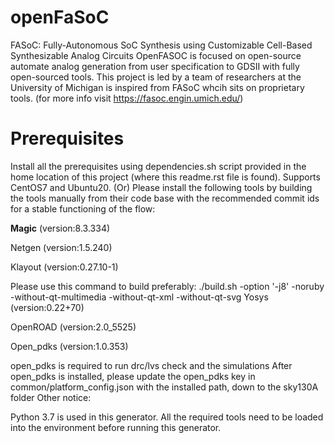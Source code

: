 # openFaSoC
FASoC: Fully-Autonomous SoC Synthesis using Customizable Cell-Based Synthesizable Analog Circuits
OpenFASOC is focused on open-source automate analog generation from user specification to GDSII with fully open-sourced tools. This project is led by a team of researchers at the University of Michigan is inspired from FASoC whcih sits on proprietary tools. (for more info visit https://fasoc.engin.umich.edu/)
# Prerequisites
Install all the prerequisites using dependencies.sh script provided in the home location of this project (where this readme.rst file is found). Supports CentOS7 and Ubuntu20. (Or) Please install the following tools by building the tools manually from their code base with the recommended commit ids for a stable functioning of the flow:

**Magic** (version:8.3.334)

Netgen (version:1.5.240)

Klayout (version:0.27.10-1)

Please use this command to build preferably: ./build.sh -option '-j8' -noruby -without-qt-multimedia -without-qt-xml -without-qt-svg
Yosys (version:0.22+70)

OpenROAD (version:2.0_5525)

Open_pdks (version:1.0.353)

open_pdks is required to run drc/lvs check and the simulations
After open_pdks is installed, please update the open_pdks key in common/platform_config.json with the installed path, down to the sky130A folder
Other notice:

Python 3.7 is used in this generator.
All the required tools need to be loaded into the environment before running this generator.
